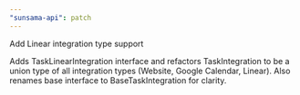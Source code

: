 ```yaml
---
"sunsama-api": patch
---
```


Add Linear integration type support

Adds TaskLinearIntegration interface and refactors TaskIntegration to be a union type of all integration types (Website, Google Calendar, Linear). Also renames base interface to BaseTaskIntegration for clarity.